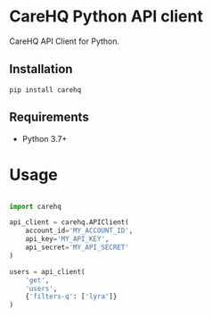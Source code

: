 # CareHQ Python API client

CareHQ API Client for Python.


## Installation

```
pip install carehq
```


## Requirements

- Python 3.7+


# Usage

```Python

import carehq

api_client = carehq.APIClient(
    account_id='MY_ACCOUNT_ID',
    api_key='MY_API_KEY',
    api_secret='MY_API_SECRET'
)

users = api_client(
    'get',
    'users',
    {'filters-q': ['lyra']}
)

```

